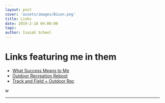 ```yaml
---
layout: post
cover: 'assets/images/Bison.png'
title: Links
date: 2019-2-18 04:00:00
tags:
author: Isaiah Scheel
---
```



<h1 id="heading1">Links featuring me in them</h1>

<ul>
<li><a href="https://www.plu.edu/resolute/spring-2019/defining-success/?fbclid=IwAR1IvXvyjBEBNurj3uGE-9RfASX4CIzS0M0oz7pNQx-JVi6WThwFQtMHLOI">What Success Means to Me</a></li>
<li><a href="https://www.plu.edu/resolute/winter-2019/reboot-outdoor-rec/?fbclid=IwAR0p_yHqKkSS4VU5MpU5of30Vq0Fl_qnSfNkOv_8UWH0-tHoFJ-1kvb_m8c">Outdoor Recreation Reboot</a></li>
<li><a href="https://golutes.com/news/2019/5/15/mens-track-field-scheel-mccracken-balance-varsity-athletics-and-passion-for-the-outdoors.aspx?fbclid=IwAR0nw1f6OXiSdmmuzgrmL_YubaT7p6l4qabtpoVjmBFqiaMndYEZ0FLr9lE">Track and Field + Outdoor Rec</a></li>
</ul>w


<hr />
